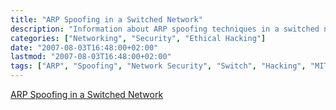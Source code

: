 ```yaml
---
title: "ARP Spoofing in a Switched Network"
description: "Information about ARP spoofing techniques in a switched network environment and how to implement these techniques."
categories: ["Networking", "Security", "Ethical Hacking"]
date: "2007-08-03T16:48:00+02:00"
lastmod: "2007-08-03T16:48:00+02:00"
tags: ["ARP", "Spoofing", "Network Security", "Switch", "Hacking", "MITM"]
---
```


[ARP Spoofing in a Switched Network](../../static/pdf/arp_spoofing_in_switched_lans_fr.pdf)
